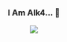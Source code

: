 <p align="center">
  <h3 align="center">I Am Alk4... 👋</h3>
</p>

<p align="center">
  <img src="https://readme-typing-svg.herokuapp.com?font=Secular+One&color=00F5FF&center=true&vCenter=true&lines=Soy+Alk4%2C+es+un+gusto+tenerte+aqui...;Programador+de+Python%2C+Javascript%2C+more;Sera+un+gusto+hablar+contigo%2C+contactame">
</p>
